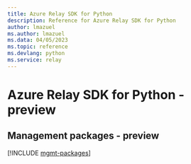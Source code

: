 ```yaml
---
title: Azure Relay SDK for Python
description: Reference for Azure Relay SDK for Python
author: lmazuel
ms.author: lmazuel
ms.data: 04/05/2023
ms.topic: reference
ms.devlang: python
ms.service: relay
---
```

# Azure Relay SDK for Python - preview

## Management packages - preview
[!INCLUDE [mgmt-packages](relay-mgmt-index.md)]